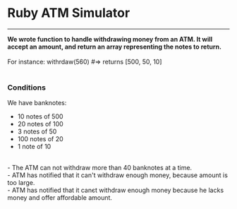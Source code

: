 <h1>Ruby ATM Simulator</h1>
<hr>

<b>We wrote function to handle withdrawing money from an ATM. It will accept an amount, and return an array representing the notes to return.</b><br>
<br>
For instance: withrdaw(560) #=> returns [500, 50, 10]
<br>
<br>
<h3>Conditions</h3>
We have banknotes:
<ul>
<li>10 notes of 500</li>
<li>20 notes of 100</li>
<li>3 notes of 50</li>
<li>100 notes of 20</li>
<li>1 note of 10</li>
</ul>
<br>
- The ATM can not withdraw more than 40 banknotes at a time.
<br>
- ATM has notified that it can't withdraw enough money, because amount is too large.
<br>
- ATM has notified that it canєt withdraw enough money because he lacks money and offer affordable amount.
